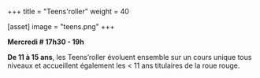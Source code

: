 +++
title = "Teens'roller"
weight = 40

[asset]
  image = "teens.png"
+++

__Mercredi # 17h30 - 19h__

__De 11 à 15 ans__, les Teens’roller évoluent ensemble sur un cours unique tous niveaux et accueillent également les < 11 ans titulaires de la roue rouge. 
